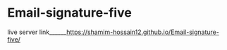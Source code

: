 # Email-signature-five
live server link______https://shamim-hossain12.github.io/Email-signature-five/

